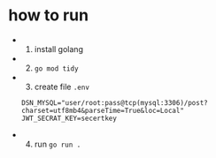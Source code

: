 # how to run
- 1. install golang
- 2. ```go mod tidy```
- 3. create file `.env`
    ```text
    DSN_MYSQL="user/root:pass@tcp(mysql:3306)/post?charset=utf8mb4&parseTime=True&loc=Local"
    JWT_SECRAT_KEY=secertkey
    ```
- 4. run `go run .`